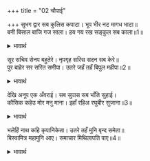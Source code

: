 +++
title = "02 चौपाई"

+++
सुभग द्वार सब कुलिस कपाटा। भूप भीर नट मागध भाटा॥  
बनी बिसाल बाजि गज साला। हय गय रख सङ्कुल सब काला॥1॥  

<details><summary>भावार्थ</summary>

राजमहल के सब दरवाजे (फाटक) सुन्दर हैं, जिनमें वज्र के (मजबूत अथवा हीरों के चमकते हुए) किवाड लगे हैं। वहाँ (मातहत) राजाओं, नटों, मागधों और भाटों की भीड लगी रहती है। घोडों और हाथियों के लिए बहुत बडी-बडी घुडसालें और गजशालाएँ (फीलखाने) बनी हुई हैं, जो सब समय घोडे, हाथी और रथों से भरी रहती हैं॥1॥  
</details>

सूर सचिव सेनप बहुतेरे। नृपगृह सरिस सदन सब केरे॥  
पुर बाहेर सर सरित समीपा। उतरे जहँ तहँ बिपुल महीपा॥2॥  

<details><summary>भावार्थ</summary>

बहुत से शूरवीर, मन्त्री और सेनापति हैं। उन सबके घर भी राजमहल सरीखे ही हैं। नगर के बाहर तालाब और नदी के निकट जहाँ-तहाँ बहुत से राजा लोग उतरे हुए (डेरा डाले हुए) हैं॥2॥  
</details>

देखि अनूप एक अँवराई। सब सुपास सब भाँति सुहाई।  
कौसिक कहेउ मोर मनु माना। इहाँ रहिअ रघुबीर सुजाना॥3॥  

<details><summary>भावार्थ</summary>

(वहीं) आमों का एक अनुपम बाग देखकर, जहाँ सब प्रकार के सुभीते थे और जो सब तरह से सुहावना था, विश्वामित्रजी ने कहा- हे सुजान रघुवीर! मेरा मन कहता है कि यहीं रहा जाए॥3॥  
</details>

भलेहिं नाथ कहि कृपानिकेता। उतरे तहँ मुनि बृन्द समेता॥  
बिस्वामित्र महामुनि आए। समाचार मिथिलापति पाए॥4॥  

<details><summary>भावार्थ</summary>

कृपा के धाम श्री रामचन्द्रजी 'बहुत अच्छा स्वामिन्‌!' कहकर वहीं मुनियों के समूह के साथ ठहर गए। मिथिलापति जनकजी ने जब यह समाचार पाया कि महामुनि विश्वामित्र आए हैं,॥4॥
</details>

